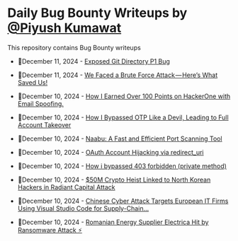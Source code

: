 # Daily Bug Bounty Writeups by [@Piyush Kumawat](https://twitter.com/piyush_supiy) 
This repository contains Bug Bounty writeups

<!-- BLOG-POST-LIST:START -->
 - 💯December 11, 2024 - [Exposed Git Directory P1 Bug](https://systemweakness.com/exposed-git-directory-p1-bug-5fd272a62f51?source=rss------bug_bounty-5) 

 - 💯December 11, 2024 - [We Faced a Brute Force Attack — Here’s What Saved Us!](https://medium.com/@paritoshblogs/we-faced-a-brute-force-attack-heres-what-saved-us-1d33547eca61?source=rss------bug_bounty-5) 

 - 💯December 10, 2024 - [How I Earned Over 100 Points on HackerOne with Email Spoofing.](https://j0nasdias.medium.com/how-i-earned-over-100-points-on-hackerone-with-email-spoofing-1ae0c4bc6aba?source=rss------bug_bounty-5) 

 - 💯December 10, 2024 - [How I Bypassed OTP Like a Devil, Leading to Full Account Takeover](https://infosecwriteups.com/how-i-bypassed-otp-like-a-devil-leading-to-full-account-takeover-7bb7a673f7a0?source=rss------bug_bounty-5) 

 - 💯December 10, 2024 - [Naabu: A Fast and Efficient Port Scanning Tool](https://medium.com/@rootspaghetti/naabu-a-fast-and-efficient-port-scanning-tool-a5f8a4cf0641?source=rss------bug_bounty-5) 

 - 💯December 10, 2024 - [OAuth Account Hijacking via redirect_uri](https://osintteam.blog/oauth-account-hijacking-via-redirect-uri-ae8ca7a66930?source=rss------bug_bounty-5) 

 - 💯December 10, 2024 - [How i bypassed 403 forbidden &lpar;private method&rpar;](https://medium.com/@reazatih/how-i-bypassed-403-forbidden-private-method-fc066c11f90f?source=rss------bug_bounty-5) 

 - 💯December 10, 2024 - [$50M Crypto Heist Linked to North Korean Hackers in Radiant Capital Attack](https://medium.com/@wiretor/50m-crypto-heist-linked-to-north-korean-hackers-in-radiant-capital-attack-71be5b6515d7?source=rss------bug_bounty-5) 

 - 💯December 10, 2024 - [Chinese Cyber Attack Targets European IT Firms Using Visual Studio Code for Supply-Chain…](https://medium.com/@wiretor/chinese-cyber-attack-targets-european-it-firms-using-visual-studio-code-for-supply-chain-761a472b00b2?source=rss------bug_bounty-5) 

 - 💯December 10, 2024 - [Romanian Energy Supplier Electrica Hit by Ransomware Attack ⚡](https://medium.com/@wiretor/romanian-energy-supplier-electrica-hit-by-ransomware-attack-8e1b3d8e453d?source=rss------bug_bounty-5) 
<!-- BLOG-POST-LIST:END -->
